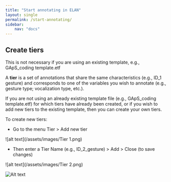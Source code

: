 ```yaml
---
title: "Start annotating in ELAN"
layout: single
permalink: /start-annotating/
sidebar:
    nav: "docs"
---
```


## Create tiers

This is not necessary if you are using an existing template, e.g., GApS_coding template.etf

A **tier** is a set of annotations that share the same characteristics (e.g., ID_1 gesture) and corresponds to one of the variables you wish to annotate (e.g., gesture type; vocalization type, etc.).


If you are not using an already existing template file (e.g., GApS_coding template.etf) for which tiers have already been created, or if you wish to add new tiers to the existing template, then you can create your own tiers.


To create new tiers:

  * Go to the menu Tier > Add new tier

![alt text](/assets/images/Tier 1.png)
  
  * Then enter a Tier Name (e.g., ID_2_gesture) > Add > Close (to save changes) 

![alt text](/assets/images/Tier 2.png)

![Alt text](../assets/videos/tiers.gif)


